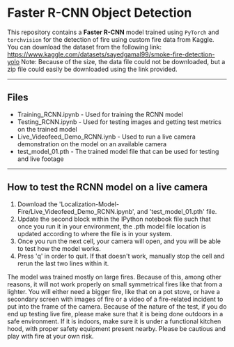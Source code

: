 # Faster R-CNN Object Detection

This repository contains a **Faster R-CNN** model trained using `PyTorch` and `torchvision` for the detection of fire using custom fire data from Kaggle.
You can download the dataset from the following link: https://www.kaggle.com/datasets/sayedgamal99/smoke-fire-detection-yolo
Note: Because of the size, the data file could not be downloaded, but a zip file could easily be downloaded using the link provided.



---

## Files
- Training_RCNN.ipynb - Used for training the RCNN model
- Testing_RCNN.ipynb - Used for testing images and getting test metrics on the trained model
- Live_Videofeed_Demo_RCNN.iynb - Used to run a live camera demonstration on the model on an available camera
- test_model_01.pth - The trained model file that can be used for testing and live footage


---
## How to test the RCNN model on a live camera
1. Download the 'Localization-Model-Fire/Live_Videofeed_Demo_RCNN.ipynb', and 'test_model_01.pth' file.
2. Update the second block within the IPython notebook file such that once you run it in your environment, the .pth model file location is updated according to where the file is in your system.
3. Once you run the next cell, your camera will open, and you will be able to test how the model works.
4. Press 'q' in order to quit. If that doesn't work, manually stop the cell and rerun the last two lines within it.

The model was trained mostly on large fires. Because of this, among other reasons, it will not work properly on small symmetrical fires like that from a lighter. You will either need a bigger fire, like that on a pot stove, or have a secondary screen with images of fire or a video of a fire-related incident to put into the frame of the camera. Because of the nature of the test, if you do end up testing live fire, please make sure that it is being done outdoors in a safe environment. If it is indoors, make sure it is under a functional kitchen hood, with proper safety equipment present nearby. Please be cautious and play with fire at your own risk. 
